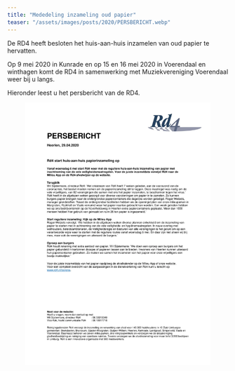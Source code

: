 ```yaml
---
title: "Mededeling inzameling oud papier"
teaser: "/assets/images/posts/2020/PERSBERICHT.webp"
---
```

De RD4 heeft besloten het huis-aan-huis inzamelen van oud papier te hervatten.

Op 9 mei 2020 in Kunrade en op 15 en 16 mei 2020 in Voerendaal en winthagen komt de RD4 in samenwerking met Muziekvereniging Voerendaal weer bij u langs.

Hieronder leest u het persbericht van de RD4.

<figure>
    <a href="/assets/images/posts/2020/PERSBERICHT.webp"><img src="/assets/images/posts/2020/PERSBERICHT.webp"></a>
</figure>